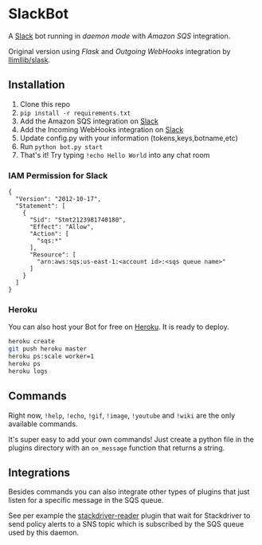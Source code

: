 # SlackBot
A [Slack](https://slack.com/) bot running in *daemon mode* with *Amazon SQS* integration.

Original version using *Flask* and *Outgoing WebHooks* integration by [llimllib/slask](https://github.com/llimllib/slask).

## Installation

1. Clone this repo
2. `pip install -r requirements.txt`
3. Add the Amazon SQS integration on [Slack](https://slack.com)
4. Add the Incoming WebHooks integration on [Slack](https://slack.com)
5. Update config.py with your information (tokens,keys,botname,etc)
6. Run `python bot.py start`
7. That's it! Try typing `!echo Hello World` into any chat room

### IAM Permission for Slack

```
{
  "Version": "2012-10-17",
  "Statement": [
    {
      "Sid": "Stmt2123981740180",
      "Effect": "Allow",
      "Action": [
        "sqs:*"
      ],
      "Resource": [
        "arn:aws:sqs:us-east-1:<account id>:<sqs queue name>"
      ]
    }
  ]
}
```

### Heroku

You can also host your Bot for free on [Heroku](http://heroku.com). It is ready to deploy.

```bash
heroku create
git push heroku master
heroku ps:scale worker=1
heroku ps
heroku logs
```

## Commands

Right now, `!help`, `!echo`, `!gif`, `!image`, `!youtube` and `!wiki` are the only available commands.

It's super easy to add your own commands! Just create a python file in the plugins directory with an `on_message` function that returns a string.

## Integrations

Besides commands you can also integrate other types of plugins that just listen for a specific message in the SQS queue.

See per example the [stackdriver-reader](https://github.com/fsalum/slackbot-python/blob/master/plugins/README.md) plugin that wait for Stackdriver to send policy alerts to a SNS topic which is subscribed by the SQS queue used by this daemon.
